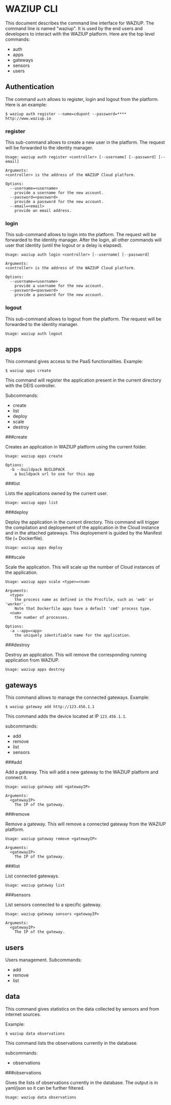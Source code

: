 
WAZIUP CLI
==========

This document describes the command line interface for WAZIUP.
The command line is named "waziup".
It is used by the end users and developers to interact with the WAZIUP platform.
Here are the top level commands:

- auth
- apps
- gateways
- sensors
- users


Authentication
--------------
The command `auth` allows to register, login and logout from the platform.
Here is an example:

```
$ waziup auth register --name=cdupont --password=**** http://www.waziup.io
```

### register

This sub-command allows to create a new user in the platform.
The request will be forwarded to the identity manager.

```
Usage: waziup auth register <controller> [--username] [--password] [--email]

Arguments:
<controller> is the address of the WAZIUP Cloud platform.

Options:
  --username=<username>
    provide a username for the new account.
  --password=<password>
    provide a password for the new account.
  --email=<email>
    provide an email address.
```

### login

This sub-command allows to login into the platform.
The request will be forwarded to the identity manager.
After the login, all other commands will user that identity (until the logout or a delay is elapsed).

```
Usage: waziup auth login <controller> [--username] [--password]

Arguments:
<controller> is the address of the WAZIUP Cloud platform.

Options:
  --username=<username>
    provide a username for the new account.
  --password=<password>
    provide a password for the new account.
```


### logout

This sub-command allows to logout from the platform.
The request will be forwarded to the identity manager.

```
Usage: waziup auth logout
```

apps
----

This command gives access to the PaaS functionalities.
Example: 

```
$ waziup apps create
```
This command will register the application present in the current directory with the DEIS controller.

Subcommands:

- create
- list
- deploy
- scale
- destroy

###create

Creates an application in WAZIUP platform using the current folder.

```
Usage: waziup apps create

Options:
  -b --buildpack BUILDPACK
    a buildpack url to use for this app
```

###list

Lists the applications owned by the current user.
```
Usage: waziup apps list
```

###deploy

Deploy the application in the current directory.
This command will trigger the compilation and deployement of the application in the Cloud instance and in the attached gateways.
This deployement is guided by the Manifest file (+ Dockerfile).

```
Usage: waziup apps deploy
```

###scale

Scale the application.
This will scale up the number of Cloud instances of the application.

```
Usage: waziup apps scale <type>=<num>

Arguments:
  <type>
    the process name as defined in the Procfile, such as 'web' or 'worker'.
    Note that Dockerfile apps have a default 'cmd' process type.
  <num>
    the number of processes.

Options:
  -a --app=<app>
    the uniquely identifiable name for the application.

```

###destroy

Destroy an application.
This will remove the corresponding running application from WAZIUP.

```
Usage: waziup apps destroy
```


gateways
--------

This command allows to manage the connected gateways.
Example:

```
$ waziup gateway add http://123.456.1.1
```

This command adds the device located at IP `123.456.1.1`.

subcommands:

- add
- remove
- list
- sensors

###add

Add a gateway.
This will add a new gateway to the WAZIUP platform and connect it.

```
Usage: waziup gateway add <gatewayIP>

Arguments:
  <gatewayIP>
    The IP of the gateway.
```

###remove

Remove a gateway.
This will remove a connected gateway from the WAZIUP platform.

```
Usage: waziup gateway remove <gatewayIP>

Arguments:
  <gatewayIP>
    The IP of the gateway.
```

###list

List connected gateways.

```
Usage: waziup gateway list
```


###sensors

List sensors connected to a specific gateway.

```
Usage: waziup gateway sensors <gatewayIP>

Arguments:
  <gatewayIP>
    The IP of the gateway.
```


users
-----

Users management.
Subcommands:

- add
- remove
- list


data
----

This command gives statistics on the data collected by sensors and from internet sources.

Example:

```
$ waziup data observations
```

This command lists the observations currently in the database.

subcommands:

- observations

###observations

Gives the lists of observations currently in the database.
The output is in yaml/json so it can be further filtered.

```
Usage: waziup data observations
```
